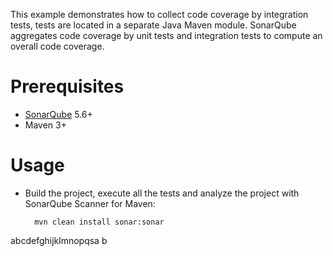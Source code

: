 This example demonstrates how to collect code coverage by integration tests, tests are located in a separate Java Maven module.
SonarQube aggregates code coverage by unit tests and integration tests to compute an overall code coverage.

Prerequisites
=============
* [SonarQube](http://www.sonarqube.org/downloads/) 5.6+
* Maven 3+

Usage
=====
* Build the project, execute all the tests and analyze the project with SonarQube Scanner for Maven:

        mvn clean install sonar:sonar

abcdefghijklmnopqsa
b
